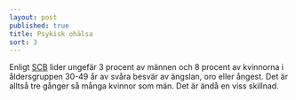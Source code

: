 ```yaml
---
layout: post
published: true
title: Psykisk ohälsa
sort: 3
---
```



Enligt [SCB](http://www.scb.se/Statistik/_Publikationer/LE0101_2012I13_BR_00_LE127BR1501.pdf) lider ungefär 3 procent av männen och 8 procent av kvinnorna i åldersgruppen 30-49 år av svåra besvär av ängslan, oro eller ångest. Det är alltså tre gånger så många kvinnor som män. Det är ändå en viss skillnad.